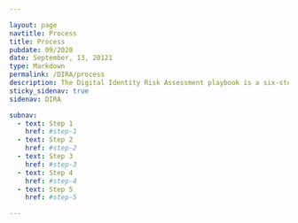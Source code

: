 ```yaml
---

layout: page
navtitle: Process
title: Process
pubdate: 09/2020
date: September, 13, 20121
type: Markdown
permalink: /DIRA/process
description: The Digital Identity Risk Assessment playbook is a six-step playbook to complete a digital identity risk assessment as described in OMB Memo 19-17 and NIST Special Publication 800-63-3.
sticky_sidenav: true
sidenav: DIRA

subnav:
  - text: Step 1
    href: #step-1
  - text: Step 2
    href: #step-2
  - text: Step 3
    href: #step-3
  - text: Step 4
    href: #step-4
  - text: Step 5
    href: #step-5

---
```

